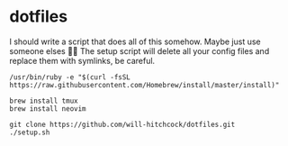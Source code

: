 # dotfiles

I should write a script that does all of this somehow. Maybe just use someone elses 🤷‍♂️
The setup script will delete all your config files and replace them with symlinks, be careful.

```
/usr/bin/ruby -e "$(curl -fsSL https://raw.githubusercontent.com/Homebrew/install/master/install)"

brew install tmux
brew install neovim

git clone https://github.com/will-hitchcock/dotfiles.git
./setup.sh
```
